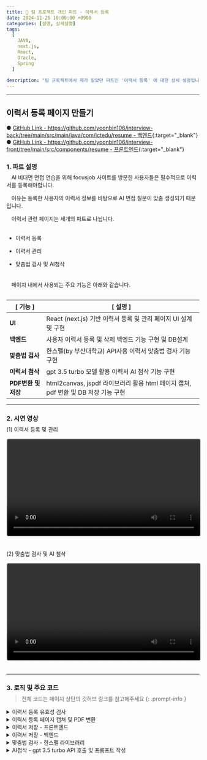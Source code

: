 ```yaml
---
title: 📝 팀 프로젝트 개인 파트 - 이력서 등록
date: 2024-11-26 10:00:00 +0900
categories: [설명, 상세설명]
tags:
  [
    JAVA,
    next.js,
    React,
    Oracle,
    Spring
  ]
  
description: "팀 프로젝트에서 제가 맡았던 파트인 '이력서 등록' 에 대한 상세 설명입니다"
---
```


---


## <span class="centered-title">**이력서 등록 페이지 만들기**</span>

● [GitHub Link - https://github.com/yoonbin106/interview-back/tree/main/src/main/java/com/ictedu/resume - 백엔드](https://github.com/yoonbin106/interview-back/tree/main/src/main/java/com/ictedu/resume){:target="_blank"}
● [GitHub Link - https://github.com/yoonbin106/interview-front/tree/main/src/components/resume - 프론트엔드](https://github.com/yoonbin106/interview-front/tree/main/src/components/resume){:target="_blank"}

### <span class="larger-text" style="display: block; margin-bottom:-10px;">1. **파트 설명**</span>

ㅤAI 비대면 면접 연습을 위해 focusjob 사이트를 방문한 사용자들은 <span class="emphasize">필수적으로 이력서를 등록</span>해야합니다.

ㅤ이유는 등록한 사용자의 <span class="emphasize">이력서 정보를 바탕으로 AI 면접 질문이 맞춤 생성</span>되기 때문입니다.

ㅤ이력서 관련 페이지는 <span class="emphasize">세개의 파트</span>로 나뉩니다.

- <span class="little-title" style="display: block; margin-top:30px;">이력서 등록</span>

- <span class="little-title">이력서 관리</span>

- <span class="little-title" style="display: block;">맞춤법 검사 및 AI첨삭</span>


ㅤ<span style="display: block; margin-bottom:30px;">ㅤ페이지 내에서 사용되는 <span class="emphasize">주요 기능</span>은 아래와 같습니다.</span>

<table style="margin-bottom: 15px;">
  <thead>
    <tr>
      <th>[ 기능 ]</th>
      <th>[ 설명 ]</th>
    </tr>
  </thead>
  <tbody>
    <tr>
      <td><strong>UI</strong></td>
      <td>React (next.js) 기반 이력서 등록 및 관리 페이지 UI 설계 및 구현</td>
    </tr>
    <tr>
      <td><strong>백엔드</strong></td>
      <td>사용자 이력서 등록 및 삭제 백엔드 기능 구현 및 DB설계</td>
    </tr>
    <tr>
      <td><strong>맞춤법 검사</strong></td>
      <td>한스펠(by 부산대학교) API사용 이력서 맞춤법 검사 기능 구현</td>
    </tr>
    <tr>
      <td><strong>이력서 첨삭</strong></td>
      <td>gpt 3.5 turbo 모델 활용 이력서 AI 첨삭 기능 구현</td>
    </tr>
    <tr>
      <td><strong>PDF변환 및 저장</strong></td>
      <td>html2canvas, jspdf 라이브러리 활용 html 페이지 캡쳐, pdf 변환 및 DB 저장 기능 구현</td>
    </tr>
  </tbody>
</table>

---

### <span class="larger-text" style="display: block; margin-bottom:-10px;">2. **시연 영상**</span>

<span class="little-title">(1) 이력서 등록 및 관리</span>

<video controls style="width: 100%; max-width: 800px; margin-bottom: 20px; border: 2px solid #cccccc; border-radius: 5px;">
  <source src="{{ '/assets/video/이력서등록시연.mp4' | relative_url }}" type="video/mp4">
</video>

<span class="little-title">(2) 맞춤법 검사 및 AI 첨삭</span>

<video controls style="width: 100%; max-width: 800px; margin-bottom: 20px; border: 2px solid #cccccc; border-radius: 5px;">
  <source src="{{ '/assets/video/AI첨삭시연.mp4' | relative_url }}" type="video/mp4">
</video>

---

### <span class="larger-text" style="display: block; margin-bottom:-10px;">3. **로직 및 주요 코드**</span>

> 전체 코드는 페이지 상단의 깃허브 링크를 참고해주세요
{: .prompt-info }

<details>
<summary class="custom-summary">이력서 등록 유효성 검사</summary>
<div class="info-box">
  <p>아래 코드는 사용자가 작성한 이력서 데이터를 검증하기 위한 로직입니다.</p>
  <p>이력서 제목, 인적사항 (프로필 이미지, 성별, 상세주소), 자기소개, 지원동기, 학력 섹션에 대한 유효성을 점검합니다.</p>
  <p>오류가 있는 경우 사용자가 해당 입력 필드로 바로 이동할 수 있도록 스크롤 동작을 설정합니다.</p>
</div>

<div class = "toggle-content">
<pre class = "code-box">
<button class="copy-button">Copy</button>
<code class = "language-javascript">
  // 1. 이력서 제목 유효성 검사
  if (formData.resume_title.trim() === '') {
    setShowTitleError(true); // 제목이 비어있으면 에러 표시
    if (!hasError) {
      firstErrorField = () => window.scrollTo(0, 0); // 첫 번째 에러 필드로 스크롤 이동
    }
    hasError = true;
  }

  // 2. 인적사항 섹션 유효성 검사

  // 프로필 이미지 확인
  if (!profileImage) {
    setProfileImageError(true); // 프로필 이미지가 없으면 에러 표시
    if (!hasError) {
      firstErrorField = () => sectionsRef.personalInfo.current.scrollIntoView({ behavior: 'smooth' }); // 에러 필드로 스크롤
    }
    hasError = true;
  }

  // 성별 확인
  if (!formData.gender || !['male', 'female', 'other'].includes(formData.gender)) {
    setGenderError(true); // 성별이 유효하지 않으면 에러 표시
    if (!hasError) {
      firstErrorField = () => sectionsRef.personalInfo.current.scrollIntoView({ behavior: 'smooth' });
    }
    hasError = true;
  }

  // 상세주소 확인
  if (specificAddress.trim() === '') {
    setPostcodeError(true); // 상세주소가 비어있으면 에러 표시
    if (!hasError) {
      firstErrorField = () => sectionsRef.address.current.scrollIntoView({ behavior: 'smooth' });
    }
    hasError = true;
  }

  // 3. 자기소개 유효성 검사
  if (selfIntroduction.trim() === '') {
    setShowSelfIntroError(true); // 자기소개가 비어있으면 에러 표시
    if (!hasError) {
      firstErrorField = () => sectionsRef.selfIntroduction.current.scrollIntoView({ behavior: 'smooth' });
    }
    hasError = true;
  }

  // 4. 지원동기 유효성 검사
  if (motivation.trim() === '') {
    setShowMotivationError(true); // 지원동기가 비어있으면 에러 표시
    if (!hasError) {
      firstErrorField = () => sectionsRef.motivation.current.scrollIntoView({ behavior: 'smooth' });
    }
    hasError = true;
  }

  // 5. 학력 섹션 유효성 검사
  const newEducationErrors = educationErrors.map((error) => ({ ...error }));
  educationFields.forEach((field, index) => {
    let fieldHasError = false;

    // 각 교육 항목에 대한 유효성 검사
    if (field.school_name.trim() === '') {
      if (!newEducationErrors[index]) newEducationErrors[index] = {}; // 초기화
      newEducationErrors[index].school_name = true;
      fieldHasError = true;
    }

    if (field.major.trim() === '') {
      if (!newEducationErrors[index]) newEducationErrors[index] = {}; // 초기화
      newEducationErrors[index].major = true;
      fieldHasError = true;
    }

    if (field.start_date === '') {
      if (!newEducationErrors[index]) newEducationErrors[index] = {}; // 초기화
      newEducationErrors[index].start_date = true;
      fieldHasError = true;
    }

    if (field.end_date === '') {
      if (!newEducationErrors[index]) newEducationErrors[index] = {}; // 초기화
      newEducationErrors[index].end_date = true;
      fieldHasError = true;
    }

    if (field.graduation_status === '') {
      if (!newEducationErrors[index]) newEducationErrors[index] = {}; // 초기화
      newEducationErrors[index].graduation_status = true;
      fieldHasError = true;
    }

    // 첫 번째 오류 필드로 스크롤 이동 설정
    if (fieldHasError && !hasError) {
      firstErrorField = () => sectionsRef.education.current.scrollIntoView({ behavior: 'smooth' });
      hasError = true;
    }
  });

  // 학력 오류 상태 업데이트
  setEducationErrors(newEducationErrors);

  // 첫 번째 에러 필드로 스크롤
  if (firstErrorField) {
    firstErrorField();
  }

  // 에러가 있으면 종료
  if (hasError) return;

  // 오류 없으면 면제 사항 확인 및 모달 띄우기
  checkAndSetExemptions();
  setModalContent('작성 내용은 PDF 파일로 저장됩니다<br/>이력서를 저장하시겠습니까?');
  setIsModalOpen(true);
</code>
</pre>
</div>
</details>

<details>
  <summary class="custom-summary">이력서 등록 페이지 캡쳐 및 PDF 변환</summary>
    <div class="info-box">
      <p>아래 코드는 이력서 등록 페이지의 내용을 캡처하고, 이를 PDF 파일로 변환하는 기능을 구현합니다.</p>
      <p>HTML 요소를 캡처하여 이미지로 변환한 후, 이를 PDF로 삽입하고, 여러 페이지에 걸쳐 출력됩니다.</p>
    </div>
  <div class="toggle-content">
    <pre class="code-box">
      <button class="copy-button">Copy</button>
      <code class="language-javascript">
  // 이력서 내용을 캡처하여 PDF로 변환하는 기능을 담은 함수
  const generatePDF = async () => {
    // 페이지의 모든 버튼을 숨김 (PDF 변환 시 버튼을 제외한 내용만 포함)
    const buttons = document.querySelectorAll('button');
    buttons.forEach(button => button.style.display = 'none');
    
    // 'resume-content' ID를 가진 요소를 가져옵니다 (이력서 내용)
    const content = document.getElementById('resume-content');
    
    // html2canvas를 사용하여 이력서 내용의 스크린샷을 캡처
    const canvas = await html2canvas(content, { 
      scale: 2,  // 캡처의 해상도를 2배로 설정
      useCORS: true,  // CORS 문제를 피하기 위해 사용
      scrollX: 0,
      scrollY: 0,
    });
    
    // 캡처한 이미지를 PNG 형식으로 변환
    const imgData = canvas.toDataURL('image/png');
    
    // jsPDF를 사용하여 새로운 PDF 문서를 생성
    const pdf = new jsPDF('p', 'mm', 'a4', true);
    
    const imgWidth = 207;  // 이미지 너비 (A4 용지 기준)
    const pageHeight = 295;  // A4 용지 높이
    const imgHeight = (canvas.height * imgWidth) / canvas.width;  // 이미지 비율에 맞는 높이 계산
    
    let heightLeft = imgHeight;  // 남은 페이지 높이
    let position = 0;  // 이미지가 추가될 위치
    
    // 첫 페이지에 이미지를 추가
    pdf.addImage(imgData, 'PNG', 0, position, imgWidth, imgHeight);
    heightLeft -= pageHeight;  // 남은 높이에서 한 페이지의 높이를 뺌
    
    // 페이지에 이미지가 남아있으면 추가 페이지를 생성하고 이미지를 추가
    while (heightLeft >= 0) {
      position = heightLeft - imgHeight;  // 새로운 페이지에 맞는 위치 계산
      pdf.addPage();  // 새 페이지 추가
      pdf.addImage(imgData, 'PNG', 0, position, imgWidth, imgHeight);  // 새로운 페이지에 이미지 추가
      heightLeft -= pageHeight;
    }
    
    // PDF 문서를 Blob 형식으로 반환
    const pdfBlob = pdf.output('blob');
    
    // 버튼을 다시 표시합니다 (PDF 변환이 끝난 후)
    buttons.forEach(button => button.style.display = '');
    
    return pdfBlob;  // 생성된 PDF Blob 반환
  };
</code>
</pre>
  </div>
</details>


<details>
<summary class="custom-summary">이력서 저장 - 프론트엔드</summary>
<div class="info-box">
    <p>아래 코드는 이력서를 저장하는 프론트엔드 로직입니다.</p>
    <p>사용자가 이력서를 PDF 파일로 저장하고 서버로 업로드하는 과정과 그에 대한 응답 처리를 담당합니다.</p>
</div>
<div class = "toggle-content">
<pre class = "code-box">
<button class="copy-button">Copy</button>
<code class = "language-javascript">
  const confirmAction = async () => {
    // 모달에서 '이력서를 저장하시겠습니까?' 메시지가 보여지면 실행
    if (modalContent === '작성 내용은 PDF 파일로 저장됩니다<br/>이력서를 저장하시겠습니까?') {
        try {
            setLoadingSave(true); // 저장 시작 시 로딩 모달 표시

            // PDF 파일 생성
            const pdfData = await generatePDF();
            const formDataToSend = new FormData();

            // 생성된 PDF 데이터를 FormData에 추가
            formDataToSend.append('file', new Blob([pdfData], { type: 'application/pdf' }), `${formData.resume_title}.pdf`); // 제목을 파일 이름으로 설정
            formDataToSend.append('title', formData.resume_title); // 이력서 제목
            formDataToSend.append('email', formData.email); // 이메일
            formDataToSend.append('desired_company', formData.desired_company); // 희망 기업

            // 이력서 파일 업로드 요청
            const uploadResponse = await axios.post('http://localhost:8080/api/resume/upload', formDataToSend, {
                headers: {
                    'Content-Type': 'multipart/form-data', // 파일 업로드 시 필요한 헤더
                },
            });

            const resumeId = uploadResponse.data.resumeId; // 업로드된 이력서 ID

            // 이력서에 대한 추가 정보(자기소개, 지원동기) 저장
            await axios.post('http://localhost:8080/api/resume/proofread/save', {
                resumeId: resumeId,
                selfIntroduction: selfIntroduction,
                motivation: motivation
            });
            
            // 키워드 업데이트 요청
            const keywordResponse = await axios.post('http://localhost:8080/api/resume/update-keywords', {
                resumeId: resumeId,
                selfIntroduction: selfIntroduction,
                motivation: motivation
            });

            // 모달 닫기 및 확인 모달 열기
            setIsModalOpen(false);
            setIsConfirmationOpen(true);
        } catch (error) {
            console.error('에러 발생:', error); // 에러 발생 시 콘솔에 로그 출력
        } finally {
            setLoadingSave(false); // 로딩 모달 숨기기
        }
    } else {
        // '저장하지 않고 돌아가기' 선택 시 이력서 목록 페이지로 이동
        setIsModalOpen(false);
        router.push('/resume/resumeList');
    }
};
</code>
</pre>
</div>
</details>

<details>
<summary class="custom-summary">이력서 저장 - 백엔드</summary>
<div class="info-box">
    <p>아래 코드는 이력서 관리 로직 서비스입니다.</p>
    <p>사용자가 업로드한 이력서를 데이터베이스에 저장하고, 이력서의 교정 내용과 키워드를 처리하는 작업을 담당합니다.</p>
</div>
<div class = "toggle-content">
<pre class = "code-box">
<button class="copy-button">Copy</button>
<code class = "language-java">
  ResumeService.java

  @Service
  public class ResumeService {

      @Autowired
      private ResumeRepository resumeRepository; // ResumeRepository 주입

      @Autowired
      private ResumeProofreadRepository proofreadRepository; // ResumeProofreadRepository 주입

      @Autowired
      private ExtractKeywordsService extractKeywordsService; // ExtractKeywordsService 주입

      @Autowired
      private UserService userService; // UserService 주입

      @Transactional
      public ResumeEntity saveResume(MultipartFile file, String title, String desiredCompany, User user) throws IOException {
          ResumeEntity resumeEntity = ResumeEntity.builder()
                  .resumePdf(file.getBytes()) // 이력서 PDF 파일 저장
                  .title(title) // 이력서 제목 저장
                  .desiredCompany(desiredCompany) // 입사 희망 기업명 설정
                  .user(user) // 사용자 정보 설정
                  .createdDate(LocalDateTime.now()) // 생성 날짜 설정
                  .build();
          return resumeRepository.save(resumeEntity);  // 저장된 ResumeEntity를 반환
      }

      @Transactional
      public void saveProofread(ResumeEntity resume, String selfIntroduction, String motivation) {
          ResumeProofreadEntity proofreadEntity = ResumeProofreadEntity.builder()
                  .resume(resume) // 이력서와 연결
                  .selfIntroduction(selfIntroduction) // 자기소개 저장
                  .motivation(motivation) // 지원동기 저장
                  .build();
          proofreadRepository.save(proofreadEntity); // 교정 내용 저장
      }

      public List&lt;ResumeEntity&gt; findResumesByUser(User user) {
          return resumeRepository.findByUser(user); // 사용자가 업로드한 이력서 리스트 반환
      }

      public Optional&lt;ResumeEntity&gt; findResumeById(Long resumeId) {
          return resumeRepository.findById(resumeId); // 이력서 ID로 이력서 검색
      }

      @Transactional
      public void deleteResume(Long resumeId) {
          Optional&lt;ResumeEntity&gt; resumeOpt = resumeRepository.findById(resumeId); // 이력서 찾기
          if (resumeOpt.isPresent()) {
              ResumeEntity resume = resumeOpt.get();
              proofreadRepository.deleteByResume(resume); // 해당 이력서의 교정 내용 삭제
              resumeRepository.delete(resume); // 이력서 삭제
          }
      }

      public Optional&lt;ResumeProofreadEntity&gt; getProofreadByResume(ResumeEntity resume) {
          return proofreadRepository.findByResume(resume); // 이력서에 대한 교정 내용 조회
      }

      public Optional&lt;ResumeProofreadEntity&gt; getProofreadByResumeId(Long resumeId) {
          return proofreadRepository.findByResume_ResumeId(resumeId); // 이력서 ID로 교정 내용 조회
      }

      @Transactional
      public void updateKeywords(Long resumeId, String selfIntroduction, String motivation) throws IOException {
          Optional&lt;ResumeEntity&gt; resumeOpt = resumeRepository.findById(resumeId); // 이력서 ID로 이력서 찾기
          if (resumeOpt.isPresent()) {
              ResumeEntity resume = resumeOpt.get();
              
              String[] keywordsSelfIntroduction = extractKeywordsService.extractKeywords(selfIntroduction); // 자기소개에서 키워드 추출
              String[] keywordsMotivation = extractKeywordsService.extractKeywords(motivation); // 지원동기에서 키워드 추출
              
              resume.setKeywordsSelfIntroduction(String.join(&quot;, &quot;, keywordsSelfIntroduction)); // 키워드 자기소개 저장
              resume.setKeywordsMotivation(String.join(&quot;, &quot;, keywordsMotivation)); // 키워드 지원동기 저장
              resumeRepository.save(resume); // 이력서 저장
          }
      }
  }
  </code>
</pre>
<div class="info-box">
    <p>아래 코드는 이력서 관리 로직 컨트롤러입니다.</p>
    <p>사용자가 이력서를 업로드, 조회, 다운로드, 삭제하고 교정된 내용을 저장 및 조회하는 기능을 제공합니다.</p>
    <p>또한, 이력서에 포함된 키워드를 업데이트하는 기능도 포함되어 있습니다.</p>
</div>
<pre class = "code-box">
<button class="copy-button">Copy</button>
<code class = "language-java">
  ResumeController.java

  @RestController
  @RequestMapping(&quot;/api/resume&quot;) // 이 URL 경로로 들어오는 요청을 처리하는 컨트롤러
  @CrossOrigin(origins = &quot;http://localhost:3000&quot;) // CORS 설정: 다른 도메인에서 요청을 허용
  public class ResumeController {

      @Autowired
      private ResumeService resumeService; // 이력서 처리 서비스

      @Autowired
      private UserService userService; // 사용자 서비스
      
      @Autowired
      private ResumeProofreadRepository resumeProofreadRepository; // 이력서 첨삭 데이터 저장소

      @PostMapping(&quot;/upload&quot;) // 이력서 업로드 API
      public ResponseEntity&lt;?&gt; uploadResume(@RequestParam(&quot;email&quot;) String email,
                                            @RequestParam(&quot;file&quot;) MultipartFile file,
                                            @RequestParam(&quot;title&quot;) String title,
                                            @RequestParam(&quot;desired_company&quot;) String desiredCompany) { // 원하는 기업명 추가
          try {
              Optional&lt;User&gt; user = userService.findByEmail(email); // 이메일로 사용자 찾기
              if (user.isPresent()) { // 사용자가 존재하면
                  ResumeEntity savedResume = resumeService.saveResume(file, title, desiredCompany, user.get()); // 이력서 저장
                  return ResponseEntity.ok(Map.of(&quot;message&quot;, &quot;이력서가 성공적으로 업로드되었습니다.&quot;, &quot;resumeId&quot;, savedResume.getResumeId())); // 성공 응답
              } else {
                  return ResponseEntity.status(HttpStatus.NOT_FOUND).body(&quot;사용자를 찾을 수 없습니다.&quot;); // 사용자 없음
              }
          } catch (Exception e) { // 예외 처리
              return ResponseEntity.status(HttpStatus.INTERNAL_SERVER_ERROR).body(&quot;이력서 업로드 중 오류 발생.&quot;);
          }
      }

      @GetMapping(&quot;/user-resumes&quot;) // 사용자의 모든 이력서 조회 API
      public ResponseEntity&lt;?&gt; getUserResumes(@RequestParam(&quot;email&quot;) String email) {
          Optional&lt;User&gt; user = userService.findByEmail(email); // 이메일로 사용자 찾기
          if (user.isPresent()) { // 사용자가 존재하면
              List&lt;ResumeEntity&gt; resumes = resumeService.findResumesByUser(user.get()); // 사용자에 해당하는 이력서 목록 조회
              return ResponseEntity.ok(resumes); // 이력서 목록 반환
          } else {
              return ResponseEntity.status(HttpStatus.NOT_FOUND).body(&quot;사용자를 찾을 수 없습니다.&quot;); // 사용자 없음
          }
      }

      @GetMapping(&quot;/download/{resumeId}&quot;) // 이력서 다운로드 API
      public ResponseEntity&lt;?&gt; downloadResume(@PathVariable Long resumeId) throws UnsupportedEncodingException {
          Optional&lt;ResumeEntity&gt; resume = resumeService.findResumeById(resumeId); // 이력서 ID로 이력서 찾기
          if (resume.isPresent()) { // 이력서가 존재하면
              ResumeEntity resumeEntity = resume.get(); // 이력서 엔티티 가져오기
              String resumeTitle = resumeEntity.getTitle().replaceAll(&quot;[^a-zA-Z0-9가-힣]&quot;, &quot;_&quot;) + &quot;.pdf&quot;;  // 제목에서 특수문자를 _로 대체하고 확장자 추가

              // UTF-8로 인코딩된 파일 이름을 지원하기 위해 filename* 사용
              String encodedFilename = URLEncoder.encode(resumeTitle, StandardCharsets.UTF_8.toString()).replace(&quot;+&quot;, &quot;%20&quot;); // 파일명 인코딩
              
              ResponseEntity.BodyBuilder responseBuilder = ResponseEntity.ok()
                  .header(HttpHeaders.CONTENT_DISPOSITION, &quot;attachment; filename*=UTF-8''&quot; + encodedFilename) // 파일 다운로드 설정
                  .header(HttpHeaders.CONTENT_TYPE, &quot;application/pdf&quot;);  // MIME 타입 설정

              return responseBuilder.body(resumeEntity.getResumePdf()); // PDF 파일 본문 반환
          } else {
              return ResponseEntity.status(HttpStatus.NOT_FOUND).body(&quot;이력서를 찾을 수 없습니다.&quot;); // 이력서 없음
          }
      }

      @DeleteMapping(&quot;/delete/{resumeId}&quot;) // 이력서 삭제 API
      public ResponseEntity&lt;?&gt; deleteResume(@PathVariable Long resumeId) {
          try {
              resumeService.deleteResume(resumeId); // 이력서 삭제
              return ResponseEntity.ok(&quot;이력서가 성공적으로 삭제되었습니다.&quot;); // 성공 응답
          } catch (Exception e) { // 예외 처리
              return ResponseEntity.status(HttpStatus.INTERNAL_SERVER_ERROR).body(&quot;이력서 삭제 중 오류 발생.&quot;); // 오류 발생
          }
      }

      @GetMapping(&quot;/proofread/{resumeId}&quot;) // 이력서 첨삭 정보 조회 API
      public ResponseEntity&lt;?&gt; getProofread(@PathVariable Long resumeId) {
          Optional&lt;ResumeProofreadEntity&gt; proofread = resumeProofreadRepository.findByResume_ResumeId(resumeId); // 첨삭 정보 조회
          if (proofread.isPresent()) { // 첨삭 정보가 있으면
              Map&lt;String, String&gt; response = new HashMap&lt;&gt;();
              response.put(&quot;selfIntroduction&quot;, proofread.get().getSelfIntroduction()); // 자기소개 첨삭 내용
              response.put(&quot;motivation&quot;, proofread.get().getMotivation()); // 동기 첨삭 내용
              return ResponseEntity.ok(response); // 첨삭 내용 반환
          } else {
              return ResponseEntity.status(HttpStatus.NOT_FOUND).body(&quot;첨삭 정보를 찾을 수 없습니다.&quot;); // 첨삭 정보 없음
          }
      }

      @PostMapping(&quot;/proofread/save&quot;) // 첨삭 정보 저장 API
      public ResponseEntity&lt;?&gt; saveProofread(@RequestBody Map&lt;String, Object&gt; requestData) {
          Long resumeId = Long.parseLong(requestData.get(&quot;resumeId&quot;).toString()); // 이력서 ID
          String selfIntroduction = (String) requestData.get(&quot;selfIntroduction&quot;); // 자기소개 첨삭 내용
          String motivation = (String) requestData.get(&quot;motivation&quot;); // 동기 첨삭 내용

          Optional&lt;ResumeEntity&gt; resume = resumeService.findResumeById(resumeId); // 이력서 조회
          if (resume.isPresent()) { // 이력서가 존재하면
              resumeService.saveProofread(resume.get(), selfIntroduction, motivation); // 첨삭 내용 저장
              return ResponseEntity.ok(&quot;AI 첨삭 정보가 성공적으로 저장되었습니다.&quot;); // 성공 응답
          } else {
              return ResponseEntity.status(HttpStatus.NOT_FOUND).body(&quot;이력서를 찾을 수 없습니다.&quot;); // 이력서 없음
          }
      }
      
      @PostMapping(&quot;/update-keywords&quot;) // 키워드 업데이트 API
      public ResponseEntity&lt;?&gt; updateKeywords(@RequestBody Map&lt;String, Object&gt; requestData) {
          Long resumeId = Long.parseLong(requestData.get(&quot;resumeId&quot;).toString()); // 이력서 ID
          String selfIntroduction = (String) requestData.get(&quot;selfIntroduction&quot;); // 자기소개
          String motivation = (String) requestData.get(&quot;motivation&quot;); // 동기

          try {
              resumeService.updateKeywords(resumeId, selfIntroduction, motivation); // 키워드 업데이트
              return ResponseEntity.ok(&quot;키워드가 성공적으로 업데이트되었습니다.&quot;); // 성공 응답
          } catch (IOException e) { // 예외 처리
              return ResponseEntity.status(HttpStatus.INTERNAL_SERVER_ERROR).body(&quot;키워드 업데이트 중 오류 발생.&quot;); // 오류 발생
          }
      }
  }
</code>

</pre>
</div>
</details>

<details>
<summary class="custom-summary">맞춤법 검사 - 한스펠 라이브러리</summary>
<div class="info-box">
  <p>아래 코드는 express 서버를 사용하여 한국어 맞춤법 검사 기능을 제공하는 API입니다.</p>
  <p>CORS 설정을 통해 다른 도메인에서의 요청을 허용하고, POST 요청으로 받은 문장을 hanspell 모듈을 사용해 맞춤법을 검사합니다.</p>
  <p>서버는 포트 3001에서 실행되며, 클라이언트가 맞춤법 검사를 요청하면 결과를 JSON 형식으로 반환합니다.</p>
  <p>오류가 발생할 경우 500 상태 코드와 함께 오류 메시지가 전송됩니다.</p>
</div>
<div class = "toggle-content">
<pre class = "code-box">
<button class="copy-button">Copy</button>
<code class = "language-javascript">
  // hanspellsever.js

  // express 모듈
  const express = require(&#39;express&#39;);
  // hanspell 모듈
  const hanspell = require(&#39;hanspell&#39;);
  // body-parser 모듈 - 요청 본문을 파싱하는 데 사용
  const bodyParser = require(&#39;body-parser&#39;);
  // cors 모듈 - CORS 설정을 위해 사용
  const cors = require(&#39;cors&#39;);  

  // express 애플리케이션 객체를 생성
  const app = express();

  // CORS 설정
  app.use(cors({
    origin: &#39;http://localhost:3000&#39;, // 요청을 허용할 출처 설정
    methods: [&#39;GET&#39;, &#39;POST&#39;, &#39;PUT&#39;, &#39;DELETE&#39;, &#39;OPTIONS&#39;], // 허용할 HTTP 메서드 설정
    allowedHeaders: [&#39;Content-Type&#39;, &#39;Authorization&#39;], // 허용할 요청 헤더 설정
  }));

  // 모든 경로에 대해 OPTIONS 메서드를 처리하도록 설정
  app.options(&#39;*&#39;, cors());

  // 요청 본문을 JSON 형식으로 파싱하도록 설정
  app.use(bodyParser.json());

  // 맞춤법 검사 API 엔드포인트
  app.post(&#39;/check-spelling&#39;, (req, res) =&gt; {
    const sentence = req.body.sentence; // 클라이언트에서 받은 문장

    let isResponseSent = false; // 응답이 이미 전송되었는지 추적하는 변수

    // hanspell 모듈을 사용하여 맞춤법 검사
    hanspell.spellCheckByDAUM(
      sentence, // 클라이언트에서 받은 문장
      6000, // 요청 시간 초과 시간 (밀리초)
      (result) =&gt; {
        if (!isResponseSent) {
          isResponseSent = true; // 응답을 보냈음을 표시
          res.json(result); // 맞춤법 검사 결과를 JSON 형식으로 응답
        }
      },
      (err) =&gt; {
        if (!isResponseSent) {
          isResponseSent = true; // 응답을 보냈음을 표시
          res.status(500).send(&#39;Spelling check error&#39;); // 오류 발생 시 500 상태 코드와 함께 오류 메시지 응답
        }
      }
    );
  });

  // 서버가 실행될 포트 설정
  const PORT = 3001;
  // 서버를 지정된 포트에서 실행
  app.listen(PORT, () =&gt; {
    console.log(`Server running on port ${PORT}`); // 서버 실행 확인 메시지
  });
</code>
</pre>
<div class="info-box">
  <p>아래 코드는 우측 사이드바에서 맞춤법 검사 결과를 보여주는 기능을 구현한 부분입니다.</p>
  <p>맞춤법 검사 결과는 'proofreadResult' 배열을 통해 표시됩니다.</p>
  <p>배열에 데이터가 있으면 각 항목을 리스트 형식으로 보여줍니다.</p>
  <p> 검사 결과가 없을 경우 "맞춤법 검사 결과가 없습니다."라는 메시지가 출력됩니다.</p>
</div>
<pre class = "code-box">
<button class="copy-button">Copy</button>
<code class="language-javascript">
  결과화면 (우측 사이드바)

  {isProofreadSidebarOpen &amp;&amp; (  // isProofreadSidebarOpen이 true일 경우에만 사이드바가 열리도록 조건 처리
    &lt;div className={`$ {proofreadStyles.proofreadSidebar} $ {isProofreadSidebarOpen ? proofreadStyles.open : &#39;&#39;} $ {isSidebarCollapsed ? proofreadStyles.collapsed : &#39;&#39;}`}&gt; 
      &lt;div className={proofreadStyles.sidebarHeader}&gt;  // 사이드바의 헤더 부분
        &lt;h3 style={{ borderBottom: &#39;2px solid black&#39;, paddingBottom: &#39;5px&#39; }}&gt;맞춤법 검사 결과&lt;/h3&gt;  // "맞춤법 검사 결과" 제목
        &lt;div className={proofreadStyles.sidebarIcons}&gt;  // 사이드바에 있는 아이콘 영역
          {isSidebarCollapsed ? (  // 사이드바가 접혀 있으면 아래 화살표 아이콘을 표시
            &lt;KeyboardArrowDownIcon onClick={toggleSidebarHeight} style={{ cursor: &#39;pointer&#39;, marginRight:&#39;65px&#39;, marginTop:&#39;10px&#39; }} /&gt; 
          ) : (  // 사이드바가 펼쳐져 있으면 위 화살표 아이콘을 표시
            &lt;KeyboardArrowUpIcon onClick={toggleSidebarHeight} style={{ cursor: &#39;pointer&#39;, marginRight:&#39;65px&#39;, marginTop:&#39;10px&#39; }} /&gt; 
          )} 
          &lt;button className={proofreadStyles.closeButton} onClick={closeProofreadSidebar}&gt;  // 사이드바 닫기 버튼
            &lt;CloseIcon style={{ marginTop:&#39;5px&#39; }} /&gt;  // 닫기 아이콘
          &lt;/button&gt; 
        &lt;/div&gt; 
      &lt;/div&gt; 
      &lt;div className={proofreadStyles.sidebarContent}&gt;  // 사이드바의 내용 부분
        {proofreadResult.length &gt; 0 ? (  // 검사 결과가 있을 경우
          &lt;ul&gt; 
            {proofreadResult.map((item, index) =&gt; (  // 맞춤법 검사 결과 리스트를 순회하여 출력
              &lt;li key={index} className={proofreadStyles.resultItem}&gt;  // 각 항목에 대한 리스트 아이템
                &lt;p&gt;&lt;strong&gt;잘못된 표현 :&lt;/strong&gt; {item.token}&lt;/p&gt;  // 잘못된 표현을 표시
                &lt;p&gt;&lt;strong&gt;수정 제안 :&lt;/strong&gt; {item.suggestions.join(&#39;, &#39;)}&lt;/p&gt;  // 수정 제안들을 쉼표로 구분하여 표시
                &lt;p&gt;&lt;strong&gt;수정 이유 :&lt;/strong&gt; {item.info}&lt;/p&gt;  // 수정 이유를 표시
              &lt;/li&gt; 
            ))} 
          &lt;/ul&gt; 
        ) : (  // 검사 결과가 없을 경우
          &lt;p&gt;맞춤법 검사 결과가 없습니다.&lt;/p&gt;  // 결과가 없음을 표시
        )} 
      &lt;/div&gt; 
    &lt;/div&gt; 
  )}
</code>

</pre>
</div>
</details>

<details>
<summary class="custom-summary">AI첨삭 - gpt 3.5 turbo API 호출 및 프롬프트 작성</summary>
<div class="info-box">
  <p>아래 코드는 클라이언트에서 전송한 텍스트를 받아 GPT에 텍스트 첨삭을 요청하고, 결과를 반환하는 RESTful API 컨트롤러입니다.</p>
  <p>" / api / chatgpt - self " 로 POST 요청이 들어오면, 해당 텍스트를 " ProofreadSelfService " 로 전달하여 검사 결과를 받아옵니다.</p>
</div>
<div class = "toggle-content">
<pre class = "code-box">
<button class="copy-button">Copy</button>
<code class = "language-java">
  ProofreadSelfController.java

  @RestController  // RESTful 웹 서비스 컨트롤러
  public class ProofreadSelfController {

      private final ProofreadSelfService proofreadService;  // ProofreadSelfService 객체를 주입받아 사용할 변수

      // 생성자 주입을 통해 ProofreadSelfService를 받아옴
      public ProofreadSelfController(ProofreadSelfService proofreadService) {
          this.proofreadService = proofreadService;  // proofreadService를 해당 클래스의 멤버 변수에 할당
      }

      // 클라이언트에서 /api/chatgpt-self로 POST 요청을 보내면 호출되는 메서드
      @PostMapping(&#34;/api/chatgpt-self&#34;)
      public String getChatGPTResponse(@RequestBody Map&lt;String, String&gt; requestData) {  // 요청 데이터는 Map 형태로 받아옴
          try {
              String text = requestData.get(&#34;text&#34;);  // 요청에서 'text' 값을 추출
              return proofreadService.getChatGPTResponse(text);  // proofreadService의 메서드를 호출하여 ChatGPT 응답을 받음
          } catch (IOException e) {  // IO 예외 발생 시 처리
              e.printStackTrace();  // 예외 메시지를 콘솔에 출력
              return &#34;Error occurred while processing your request: &#34; + e.getMessage();  // 에러 메시지 반환
          } catch (Exception e) {  // 그 외 모든 예외 처리
              e.printStackTrace();  // 예외 메시지를 콘솔에 출력
              return &#34;An unexpected error occurred: &#34; + e.getMessage();  // 일반적인 에러 메시지 반환
          }
      }
  }
</code>
</pre>
<div class="info-box">
    <p>아래 코드는 OpenAI GPT-3.5 모델을 사용하여 사용자가 작성한 자기소개서를 첨삭하는 서비스입니다.</p>
    <p>API 키와 URL을 설정하고, OkHttp를 사용해 API 호출을 통해 자기소개서를 분석합니다.</p>
    <p>비격식적인 문체를 격식 있는 문체로 수정하고, 명확성과 간결성을 높이는 수정 작업을 진행합니다.</p>
    <p>수정된 텍스트와 그 이유를 사용자에게 보여주는 방식으로 동작합니다.</p>
</div>
<pre class = "code-box">
<button class="copy-button">Copy</button>
<code class = "language-java">
  @Service
  public class ProofreadSelfService {
      // API 키를 프로퍼티 파일에서 가져옵니다
      @Value(&#34;${proofread.api-key}&#34;)
      private String apiKey;

      // API URL 설정
      private static final String API_URL = &#34;https://api.openai.com/v1/chat/completions&#34;;

      // ObjectMapper 객체 생성 (JSON 처리용)
      private final ObjectMapper objectMapper = new ObjectMapper();

      // ChatGPT API로 요청을 보내고 응답을 받는 메소드
      public String getChatGPTResponse(String text) throws IOException {
          // OkHttpClient를 설정하여 API 호출을 위한 클라이언트를 생성
          OkHttpClient client = new OkHttpClient.Builder()
              .connectTimeout(120, TimeUnit.SECONDS)
              .writeTimeout(120, TimeUnit.SECONDS)
              .readTimeout(120, TimeUnit.SECONDS)
              .build();

          // 프롬프트 생성: 사용자가 작성한 자기소개를 분석하고 첨삭을 요청하는 텍스트
          StringBuilder promptBuilder = new StringBuilder();
          promptBuilder.append(&#34;우리는 웹페이지의 이용자가 이력서의 &#39;자기소개&#39; 파트에 작성한 텍스트를 기반으로 자기소개 첨삭을 할거야.&#34;);
          promptBuilder.append(&#34;이용자는 아직 회사에 입사하지 않은 상태고, 회사 입사를 위한 이력서의 자기소개란에 자기소개를 적고있는 상황이야.&#34;);
          promptBuilder.append(&#34;회사 입사를 위한 공식적인 자기소개서 작성이니까 이용자는 공식적이고 격식있는 문체로 텍스트를 작성하겠지.&#34;);
          promptBuilder.append(&#34;우리는 이 텍스트를 사용자에게 받아서 분석한 뒤 AI첨삭을 해주는 역할을 하는거야.&#34;);
          promptBuilder.append(&#34;이용자에게 첨삭 결과를 보여줄 때는 반드시 존댓말을 사용하고 일정한 어투를 유지해야 해.&#34;);
          promptBuilder.append(&#34;텍스트를 읽고 자기소개 첨삭을 해주는 기준을 알려줄게. 그에 맞게 너가 메시지를 표시해주면 돼.&#34;);
          promptBuilder.append(&#34;첫번째 기준은 이용자가 작성한 텍스트가 공식적인 이력서 작성에 맞지 않는 문체인 경우야.&#34;);
          promptBuilder.append(&#34;비격식적인 표현이나 구어체를 사용하는 경우 수정을 해줘. 사용자가 자신을 표현할 때는 &#39;나&#39;, &#39;내가&#39;라고 적었을경우 &#39;저&#39;, &#39;제가&#39;로 수정해줘.&#34;);
          promptBuilder.append(&#34;두번째 기준은 명료성과 간결성이야. 비슷한 단어나 문장이 계속 사용되거나 문장이 완전하게 끝나지 않은 문장이 있는지 파악해주고 있다면 문장을 간결하고 명확하게 끝나게 수정해주면 돼.&#34;);
          promptBuilder.append(&#34;문장이 완전하게 끝나지 않은 문장의 예시로는 &#39;은,는,이,가&#39; 등으로 문장이 불완전하게 끝나는 경우가 있겠지. 또한 명사로 문장이 끝나버리는 경우에도 완전한 문장으로 수정해줘.&#34;);
          promptBuilder.append(&#34;위의 기준들에 따라 사용자의 텍스트를 수정하여 첨삭 결과 메시지를 띄울 때, &#39;▶ 첨삭 결과는 다음과 같습니다.&#34;로 제목을 보여주고 밑에 수정 결과 메시지를 띄워줘.&#34;);
          promptBuilder.append(&#34;반드시 수정이 완료된 사용자의 텍스트 전체 문장을 한 번에 보내줘.&#34;);
          promptBuilder.append(&#34;또한 사용자의 텍스트를 수정할 때는 요약을 하거나 글의 흐름을 바꾸면 안돼.&#34;);
          promptBuilder.append(&#34;원래의 문장 구조를 유지하되, 위의 기준에 맞지 않는 부분만 수정하는 식으로 해야 해.&#34;);

          promptBuilder.append(&#34;수정된 텍스트 전체 문장을 보냈다면, 다시 두 줄 띄우고 &#39;▶ 수정 부분은 다음과 같습니다.&#34;로 제목을 보여주고 밑에 수정 이유 메세지를 보여줘.&#34;);
          promptBuilder.append(&#34;수정 이유를 보여줄때는 - 하이푼으로 틀을 시작하고 &#39;수정이유&#39; : &#39;수정 전 문장&#39; → &#39;수정 후 문장&#39; 이런 형식이 하나의 틀이라고 생각하면돼. 하나의 틀에는 하나의 반드시 하나의 하이푼만 들어가야해. 따라서 반드시 &#39;수정이유&#39; 앞에만 하이푼이 붙어야겠지. &#34;);
          
          promptBuilder.append(&#34;위의 틀에서 &#39;수정 이유&#39; 에는 너가 수정을 한 이유가 들어가야하고 &#39;수정 전 문장&#39;에는 수정을 거치기 전 사용자의 텍스트 원본만 들어가야해. &#39;수정 후 문장&#39;은 너가 수정을 완료한 문장만 들어가야해.&#34;);
          promptBuilder.append(&#34;수정이유 틀인 &#39;수정 전 문장&#39; 과 &#39;수정 후 문장&#39; 이 텍스트는 포함시키지 마. 이건 내가 너에게 알려주는 틀일뿐이야. 저 틀안에 내가 요청한 문장만 사용자에게 보여주면돼. &#34;);
          promptBuilder.append(&#34;너가 이해하기 쉽게 수정이유 예시를 보여주자면 다음과같아. &#34;);
          promptBuilder.append(&#34; - 수정이유 : 문체가 비격식적인 표현을 포함하고 있어 격식 있는 문체로 수정했습니다.\r\n&#34;);
          promptBuilder.append(&#34;&#39;대학교에서 여러 가지 프로젝트를 진행했습니더.&#34; → &#34;&#39;대학교에서 여러 가지 프로젝트를 진행했습니다.&#34;&#34;);
          promptBuilder.append(&#34;위의 예시를 참고해서 같은 틀과 형식으로 수정이유를 보여주면돼.&#34;);
          promptBuilder.append(&#34;&lt;필수&gt;&#34;);
          promptBuilder.append(&#34;위에서 언급한 내용들을 모두 반드시 지켜야 해.&#34;);
          promptBuilder.append(&#34;그리고 너는 첨삭 결과 외에는 아무것도 표시하면 안 돼.&#34;);
          promptBuilder.append(&#34;너가 수정한 부분들은 하나도 빠뜨리지 않고 반드시 모두 수정이유 메시지로 사용자에게 보여줘야해.&#34;);
          promptBuilder.append(&#34;내가 너에게 주는 지시 사항이나, 너가 나한테 대답하는 내용은 절대로 첨삭 결과에 포함되면 안 돼.&#34;);
          promptBuilder.append(&#34;결과에는 오직 첨삭 메시지와 관련된 내용만 포함시키고, 그 외의 불필요한 텍스트나 내용은 절대로 포함시키지 마.&#34;);
          promptBuilder.append(&#34;사용자에게는 오직 첨삭 결과와 수정 이유만 보여줘야 해.&#34;);
          promptBuilder.append(&#34;자 그럼 아래 텍스트를 읽고 위의 지시사항에 맞게 첨삭 결과를 출력해줘.&#34;);
          promptBuilder.append(text);
          promptBuilder.append(&#34;텍스트를 분석할때는 반드시 원본 그대로 분석을 한 뒤 첨삭을 진행해야해.&#34;);

          String prompt = promptBuilder.toString();

          // JSON 요청 본문 생성
          Map&lt;String, Object&gt; jsonBody = new HashMap&lt;&gt;();
          jsonBody.put(&#34;model&#34;, &#34;gpt-3.5-turbo&#34;);

          Map&lt;String, String&gt; message = new HashMap&lt;&gt;();
          message.put(&#34;role&#34;, &#34;user&#34;);
          message.put(&#34;content&#34;, prompt);

          jsonBody.put(&#34;messages&#34;, new Object[] { message });

          MediaType mediaType = MediaType.parse(&#34;application/json&#34;);
          RequestBody body = RequestBody.create(objectMapper.writeValueAsString(jsonBody), mediaType);

          // API 호출
          Request request = new Request.Builder()
              .url(API_URL)
              .addHeader(&#34;Authorization&#34;, &#34;Bearer &#34; + apiKey)
              .post(body)
              .build();

          Response response = client.newCall(request).execute();
          if (response.isSuccessful()) {
              // 응답 받은 JSON에서 결과 텍스트 추출
              String responseBody = response.body().string();
              JsonNode root = objectMapper.readTree(responseBody);
              JsonNode choices = root.path(&#34;choices&#34;);
              JsonNode messageNode = choices.get(0).path(&#34;message&#34;);
              return messageNode.path(&#34;content&#34;).asText();
          } else {
              throw new IOException(&#34;Failed to get response from API&#34;);
          }
      }
  }

</code>
</pre>
</div>
</details>
